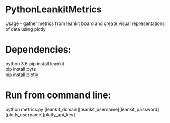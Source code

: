 # PythonLeankitMetrics

Usage - gather metrics from leankit board and create visual representations of data using plotly

# Dependencies:  
python 3.6
pip install leankit  
pip install pytz  
pip install plotly  

# Run from command line:  
python metrics.py [leankit_domain][leankit_username][leankit_password][plotly_username][plotly_api_key]

